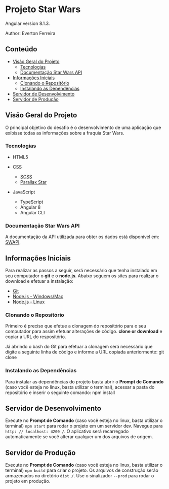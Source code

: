 # Projeto Star Wars

Angular version 8.1.3.

Author:
Everton Ferreira

## Conteúdo
- [Visão Geral do Projeto](#visão-geral-do-projeto)
  - [Tecnologias](#tecnologias)
  - [Documentação Star Wars API](#documentação-star-wars-api)
- [Informações Iniciais](#informações-iniciais)
  - [Clonando o Repositório](#clonando-o-repositório)
  - [Instalando as Dependências](#instalando-as-dependências)
- [Servidor de Desenvolvimento](#servidor-de-desenvolvimento)
- [Servidor de Produção](#servidor-de-Produção)

## Visão Geral do Projeto
O principal objetivo do desafio é o desenvolvimento de uma aplicação que exibisse todas as informações sobre a fraquia Star Wars.

### Tecnologias
- HTML5

- CSS
  - [SCSS](https://sass-lang.com/)
  - [Parallax Star](https://codepen.io/saransh/pen/BKJun) 
  
- JavaScript
  - TypeScript
  - Angular 8
  - Angular CLI  

### Documentação Star Wars API
A documentação da API utilizada para obter os dados está disponível em: [SWAPI](https://swapi.co/).

## Informações Iniciais
Para realizar as passos a seguir, será necessário que tenha instalado em seu computador o **git** e o **node.js**. Abaixo seguem os sites para realizar o download e efetuar a instalação:
- [Git](https://git-scm.com/downloads)
- [Node.js - Windows/Mac](https://nodejs.org/en/download/)
- [Node.js - Linux](https://nodejs.org/en/download/package-manager/)

### Clonando o Repositório
Primeiro é preciso que efetue a clonagem do repositório para o seu computador para assim efetuar alterações de código.
**clone or download** e copiar a URL do respositório.

Já abrindo o bash do Git para efetuar a clonagem será necessário que digite a seguinte linha de código e informe a URL copiada anteriormente:
git clone <url-do-repositorio>

### Instalando as Dependências
Para instalar as dependências do projeto basta abrir o **Prompt de Comando** (caso você esteja no linux, basta utilizar o terminal), acessar a pasta do repositório e inserir o seguinte comando:
npm install

## Servidor de Desenvolvimento

Execute no **Prompt de Comando** (caso você esteja no linux, basta utilizar o terminal) `npm start` para rodar o projeto em um servidor dev. Navegue para `http: // localhost: 4200 /`. O aplicativo será recarregado automaticamente se você alterar qualquer um dos arquivos de origem.

## Servidor de Produção

Execute no **Prompt de Comando** (caso você esteja no linux, basta utilizar o terminal) `npm build` para criar o projeto. Os arquivos de construção serão armazenados no diretório `dist /`. Use o sinalizador `--prod` para rodar o projeto em produção.